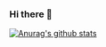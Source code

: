 ### Hi there 👋

[![Anurag's github stats](https://github-readme-stats.vercel.app/api?username=k2heart)](https://github.com/anuraghazra/github-readme-stats)
